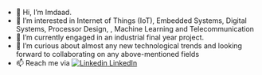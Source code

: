 - 👋 Hi, I’m Imdaad. 
- 👀 I’m interested in Internet of Things (IoT), Embedded Systems, Digital Systems, Processor Design, , Machine Learning and Telecommunication
- 🌱 I’m currently engaged in an industrial final year project. 
- 💞️ I’m curious about almost any new technological trends and looking forward to collaborating on any above-mentioned fields
- 📫 Reach me via [![Linkedin](https://i.stack.imgur.com/gVE0j.png) LinkedIn](https://www.linkedin.com/in/muhammed-imdaad-23356a17b/)
<!---
MuhammedImdaad/MuhammedImdaad is a ✨ special ✨ repository because its `README.md` (this file) appears on your GitHub profile.
You can click the Preview link to take a look at your changes.
--->
